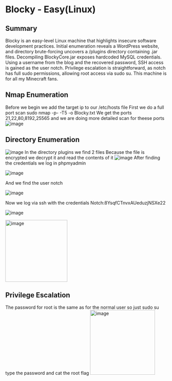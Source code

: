 # Blocky - Easy(Linux)

## Summary
Blocky is an easy-level Linux machine that highlights insecure software development practices. Initial enumeration reveals a WordPress website, and directory brute-forcing uncovers a /plugins directory containing .jar files. Decompiling BlockyCore.jar exposes hardcoded MySQL credentials. Using a username from the blog and the recovered password, SSH access is gained as the user notch. Privilege escalation is straightforward, as notch has full sudo permissions, allowing root access via sudo su.
This machine is for all my Minecraft fans.

## Nmap Enumeration
Before we begin we add the target ip to our /etc/hosts file
First we do a full port scan   sudo nmap -p- <TargetIP> -T5 -o Blocky.txt
We get the ports 21,22,80,8192,25565 and we are doing more detailed scan for theese ports
![image](https://github.com/user-attachments/assets/5f47f289-71c0-45ec-8a4b-ed07c7f3cede)


## Directory Enumeration
![image](https://github.com/user-attachments/assets/2cf96355-5496-47eb-a287-cd0f7378609f)
In the directory plugins we find 2 files 
Because the file is encrypted we decrypt it and read the contents of it
![image](https://github.com/user-attachments/assets/2317c0b1-c307-4722-b5dd-801438a5436c)
After finding the credentials we log in phpmyadmin 

![image](https://github.com/user-attachments/assets/30cb92b2-c458-4477-9cd0-59f9cb36e5a7)

And we find the user notch

![image](https://github.com/user-attachments/assets/a83c7457-f237-4bb4-9a92-172dfe62fd81)

Now we log via ssh with the credentials Notch:8YsqfCTnvxAUeduzjNSXe22

![image](https://github.com/user-attachments/assets/3632cbbd-b742-4dd5-ae42-e1583507c614)

<img width="193" alt="image" src="https://github.com/user-attachments/assets/360509ce-804e-43bf-a3be-3ac970d96a56" />

## Privilege Escalation
The password for root is the same as for the normal user so just sudo su type the password and cat the root flag
<img width="202" alt="image" src="https://github.com/user-attachments/assets/59ced4a0-a20d-4dea-ac42-9dcc5588e803" />
